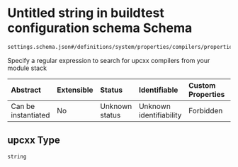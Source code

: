 # Untitled string in buildtest configuration schema Schema

```txt
settings.schema.json#/definitions/system/properties/compilers/properties/find/properties/upcxx
```

Specify a regular expression to search for upcxx compilers from your module stack

| Abstract            | Extensible | Status         | Identifiable            | Custom Properties | Additional Properties | Access Restrictions | Defined In                                                                  |
| :------------------ | :--------- | :------------- | :---------------------- | :---------------- | :-------------------- | :------------------ | :-------------------------------------------------------------------------- |
| Can be instantiated | No         | Unknown status | Unknown identifiability | Forbidden         | Allowed               | none                | [settings.schema.json*](../out/settings.schema.json "open original schema") |

## upcxx Type

`string`
